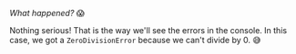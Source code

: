 _What happened?_ :scream:

Nothing serious! That is the way we'll see the errors in the console. In this case, we got a `ZeroDivisionError` because we can't divide by 0. :sweat_smile: